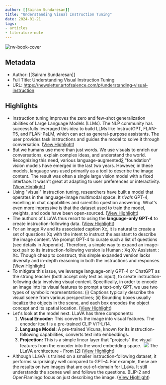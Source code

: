```yaml
---
author: [[Sairam Sundaresan]]
title: "Understanding Visual Instruction Tuning"
date: 2024-01-21
tags: 
- articles
- literature-note
---
```

![rw-book-cover](https://substackcdn.com/image/fetch/f_auto,q_auto:good,fl_progressive:steep/https%3A%2F%2Fsubstack-post-media.s3.amazonaws.com%2Fpublic%2Fimages%2F379b9ba7-e692-4bff-a05a-1e4a5f759c77_1024x1024.png)

## Metadata
- Author: [[Sairam Sundaresan]]
- Full Title: Understanding Visual Instruction Tuning
- URL: https://newsletter.artofsaience.com/p/understanding-visual-instruction

## Highlights
- Instruction tuning improves the zero and few-shot generalization abilities of Large Language Models (LLMs). The NLP community has successfully leveraged this idea to build LLMs like InstructGPT, FLAN-T5, and FLAN-PaLM, which can act as general-purpose assistants. The user provides task instructions and guides the model to solve it through conversation. ([View Highlight](https://read.readwise.io/read/01hmhw8fpssqjtcxf5jkas95xf))
- But we humans use more than just words. We use visuals to enrich our conversations, explain complex ideas, and understand the world. Recognizing this need, various language-augmented[2](https://newsletter.artofsaience.com/p/understanding-visual-instruction#footnote-2) "foundation" vision models have emerged in the last two years. However, in these models, language was used primarily as a tool to describe the image content. The result was often a single large vision model with a fixed interface. It wasn't great at adapting to user preferences or interactivity. ([View Highlight](https://read.readwise.io/read/01hmhw8gyvapg7g5fc1xfw9ake))
- Using "visual" instruction tuning, researchers have built a model that operates in the language-image multimodal space. It *rivals* GPT-4, excelling in chat capabilities and scientific question answering. What's even more impressive is that the dataset used to train the model, weights, and code have been open-sourced. ([View Highlight](https://read.readwise.io/read/01hmhw8nnqjay14516x9z7hn53))
- The authors of LLaVA thus resort to using the **language-only GPT-4** to create instruction-following data. ([View Highlight](https://read.readwise.io/read/01hmhw9tzky8ha9x5tvs3vbk7r))
- For an image Xv and its associated caption Xc, it is natural to create a set of questions Xq with the intent to instruct the assistant to describe the image content. We prompt GPT-4 to curate such a list of questions (see details in Appendix). Therefore, a simple way to expand an image-text pair to its instruction-following version is Human : Xq Xv Assistant : Xc. Though cheap to construct, this simple expanded version lacks diversity and in-depth reasoning in both the instructions and responses. ([View Highlight](https://read.readwise.io/read/01hmhwa441yhhzmp8jy6m2x6tr))
- To mitigate this issue, we leverage language-only GPT-4 or ChatGPT as the strong teacher (both accept only text as input), to create instruction-following data involving visual content. Specifically, in order to encode an image into its visual features to prompt a text-only GPT, we use two types of symbolic representations: (i) Captions typically describe the visual scene from various perspectives; (ii) Bounding boxes usually localize the objects in the scene, and each box encodes the object concept and its spatial location. ([View Highlight](https://read.readwise.io/read/01hmhwaerqykjc0zx06bzzpjgp))
- Let's look at the model next. LLaVA has three components:
  1. **Visual Encoder:** This converts the image into visual features. The encoder itself is a pre-trained CLIP ViT-L/14. 
  2. **Language Model:** A pre-trained Vicuna, known for its instruction-following capabilities, converts text into embeddings.
  3. **Projection:** This is a simple linear layer that "projects" the visual features from the encoder into the word embedding space. 
  ![](https://substackcdn.com/image/fetch/w_1456,c_limit,f_auto,q_auto:good,fl_progressive:steep/https%3A%2F%2Fsubstack-post-media.s3.amazonaws.com%2Fpublic%2Fimages%2F14b139f2-b5ff-4cb3-986b-c6b2f6725841_669x231.png)
  The LLaVA architecture - From [2] ([View Highlight](https://read.readwise.io/read/01hmhwdf6jjdxy9x4v9m3y3gt2))
- Although LLaVA is trained on a smaller instruction-following dataset, it performs surprisingly well compared to GPT-4. For example, these are the results on two images that are out-of-domain for LLaVa. It still understands the scenes well and follows the questions. BLIP-2 and OpenFlamingo focus on just describing the image. ([View Highlight](https://read.readwise.io/read/01hmhwe8p1p45c1wn4edrw3agw))
